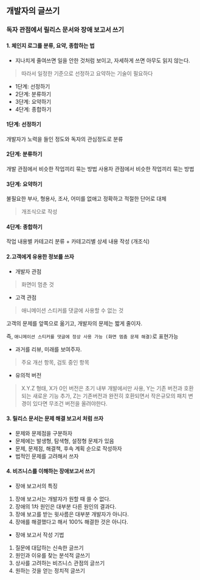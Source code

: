 
## 개발자의 글쓰기 

### 독자 관점에서 릴리스 문서와 장애 보고서 쓰기

#### 1. 체인지 로그를 분류, 요약, 종합하는 법
- 지나치게 줄여쓰면 일을 안한 것처럼 보이고, 자세하게 쓰면 아무도 읽지 않는다.
> 따라서 일정한 기준으로 선정하고 요약하는 기술이 필요하다

- 1단계: 선정하기
- 2단계: 분류하기
- 3단계: 요약하기
- 4단계: 종합하기

#### 1단계: 선정하기
개발자가 노력을 들인 정도와 독자의 관심정도로 분류

#### 2단계: 분류하기
개발 관점에서 비슷한 작업끼리 묶는 방법
사용자 관점에서 비슷한 작업끼리 묶는 방법

#### 3단계: 요약하기
불필요한 부사, 형용사, 조사, 어미를 없애고 정확하고 적절한 단어로 대체
> 개조식으로 작성

#### 4단계: 종합하기
작업 내용별 카테고리 분류 + 카테고리별 상세 내용 작성 (개조식)

#### 2.고객에게 유용한 정보를 쓰자

- 개발자 관점
 > 화면이 멈춘 것
- 고객 관점
> 애니메이션 스티커를 댓글에 사용할 수 없는 것

고객의 문제를 앞쪽으로 옮기고, 개발자의 문제는 짧게 줄이자.

즉, `애니메이션 스티커를 댓글에 정상 사용 가능 (화면 멈춤 문제 해결)`로 표현가능

- 과거를 리뷰, 미래를 보여주자.
> 주요 개선 항목, 검토 중인 항목

- 유의적 버전
> X.Y.Z 형태, X가 0인 버전은 초기 내부 개발에서만 사용, Y는 기존 버전과 호환되는 새로운 기능 추가, Z는 기존버전과 완전히 호환되면서 작은규모의 패치
> 변경이 있다면 무조건 버전을 올려야한다.

#### 3. 릴리스 문서는 문제 해결 보고서 처럼 쓰자

- 문제와 문제점을 구분하자
- 문제에는 발생형, 탐색형, 설정형 문제가 있음
- 문제, 문제점, 해결책, 후속 계획 순으로 작성하자
- 법적인 문제를 고려해서 쓰자

#### 4. 비즈니스를 이해하는 장애보고서 쓰기

- 장애 보고서의 특징
1. 장애 보고서는 개발자가 원할 때 쓸 수 없다.
2. 장애의 1차 원인은 대부분 다른 원인의 결과다.
3. 장애 보고를 받는 윗사름은 대부분 개발자가 아니다.
4. 장애를 해결했다고 해서 100% 해결한 것은 아니다.

- 장애 보고서 작성 기법
1. 질문에 대답하는 신속한 글쓰기
2. 원인과 이유를 찾는 분석적 글쓰기
3. 상사를 고려하는 비즈니스 관점의 글쓰기
4. 원하는 것을 얻는 정치적 글쓰기
